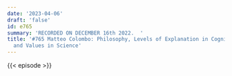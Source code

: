 ```yaml
---
date: '2023-04-06'
draft: 'false'
id: e765
summary: 'RECORDED ON DECEMBER 16th 2022.  '
title: '#765 Matteo Colombo: Philosophy, Levels of Explanation in Cognitive Science,
  and Values in Science'
---
```

{{< episode >}}
